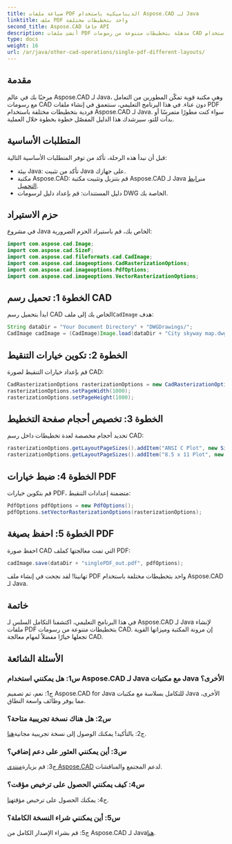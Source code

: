 ```yaml
---
title: صياغة ملفات PDF الديناميكية باستخدام Aspose.CAD لـ Java
linktitle: ملف PDF واحد بتخطيطات مختلفة
second_title: Aspose.CAD جافا API
description: أنشئ ملفات PDF مذهلة بتخطيطات متنوعة من رسومات CAD باستخدام Aspose.CAD لـ Java. تكامل سهل وميزات قوية لمطوري Java.
type: docs
weight: 16
url: /ar/java/other-cad-operations/single-pdf-different-layouts/
---
```

## مقدمة

مرحبًا بك في عالم Aspose.CAD لـ Java، وهي مكتبة قوية تمكّن المطورين من التعامل مع رسومات CAD دون عناء. في هذا البرنامج التعليمي، سنتعمق في إنشاء ملفات PDF فردية بتخطيطات مختلفة باستخدام Aspose.CAD لـ Java. سواء كنت مطورًا متمرسًا أو بدأت للتو، سيرشدك هذا الدليل المفصّل خطوة بخطوة خلال العملية.

## المتطلبات الأساسية

قبل أن نبدأ هذه الرحلة، تأكد من توفر المتطلبات الأساسية التالية:
- بيئة Java: تأكد من تثبيت Java على جهازك.
-  مكتبة Aspose.CAD: قم بتنزيل وتثبيت مكتبة Aspose.CAD لـ Java من[رابط التحميل](https://releases.aspose.com/cad/java/).
- دليل المستندات: قم بإعداد دليل لرسومات DWG الخاصة بك.

## حزم الاستيراد

في مشروع Java الخاص بك، قم باستيراد الحزم الضرورية:

```java
import com.aspose.cad.Image;
import com.aspose.cad.SizeF;
import com.aspose.cad.fileformats.cad.CadImage;
import com.aspose.cad.imageoptions.CadRasterizationOptions;
import com.aspose.cad.imageoptions.PdfOptions;
import com.aspose.cad.imageoptions.VectorRasterizationOptions;
```

## الخطوة 1: تحميل رسم CAD

 ابدأ بتحميل رسم CAD الخاص بك إلى ملف`CadImage` هدف:

```java
String dataDir = "Your Document Directory" + "DWGDrawings/";
CadImage cadImage = (CadImage)Image.load(dataDir + "City skyway map.dwg");
```

## الخطوة 2: تكوين خيارات التنقيط

قم بإعداد خيارات التنقيط لصورة CAD:

```java
CadRasterizationOptions rasterizationOptions = new CadRasterizationOptions();
rasterizationOptions.setPageWidth(1000);
rasterizationOptions.setPageHeight(1000);
```

## الخطوة 3: تخصيص أحجام صفحة التخطيط

تحديد أحجام مخصصة لعدة تخطيطات داخل رسم CAD:

```java
rasterizationOptions.getLayoutPageSizes().addItem("ANSI C Plot", new SizeF(500, 1000));
rasterizationOptions.getLayoutPageSizes().addItem("8.5 x 11 Plot", new SizeF(1000, 100));
```

## الخطوة 4: ضبط خيارات PDF

قم بتكوين خيارات PDF، متضمنة إعدادات التنقيط:

```java
PdfOptions pdfOptions = new PdfOptions();
pdfOptions.setVectorRasterizationOptions(rasterizationOptions);
```

## الخطوة 5: احفظ بصيغة PDF

احفظ صورة CAD التي تمت معالجتها كملف PDF:

```java
cadImage.save(dataDir + "singlePDF_out.pdf", pdfOptions);
```

تهانينا! لقد نجحت في إنشاء ملف PDF واحد بتخطيطات مختلفة باستخدام Aspose.CAD لـ Java.

## خاتمة

في هذا البرنامج التعليمي، اكتشفنا التكامل السلس لـ Aspose.CAD لـ Java لإنشاء ملفات PDF بتخطيطات متنوعة من رسومات CAD. إن مرونة المكتبة وميزاتها القوية تجعلها خيارًا مفضلاً لمهام معالجة CAD.

## الأسئلة الشائعة

### س1: هل يمكنني استخدام Aspose.CAD لـ Java مع مكتبات Java الأخرى؟

ج1: نعم، تم تصميم Aspose.CAD for Java للتكامل بسلاسة مع مكتبات Java الأخرى، مما يوفر وظائف واسعة النطاق.

### س2: هل هناك نسخة تجريبية متاحة؟

 ج2: بالتأكيد! يمكنك الوصول إلى نسخة تجريبية مجانية[هنا](https://releases.aspose.com/).

### س3: أين يمكنني العثور على دعم إضافي؟

 ج3: قم بزيارة[منتدى Aspose.CAD](https://forum.aspose.com/c/cad/19) لدعم المجتمع والمناقشات.

### س4: كيف يمكنني الحصول على ترخيص مؤقت؟

 ج4: يمكنك الحصول على ترخيص مؤقت[هنا](https://purchase.aspose.com/temporary-license/).

### س5: أين يمكنني شراء النسخة الكاملة؟

ج5: قم بشراء الإصدار الكامل من Aspose.CAD لـ Java[هنا](https://purchase.aspose.com/buy).